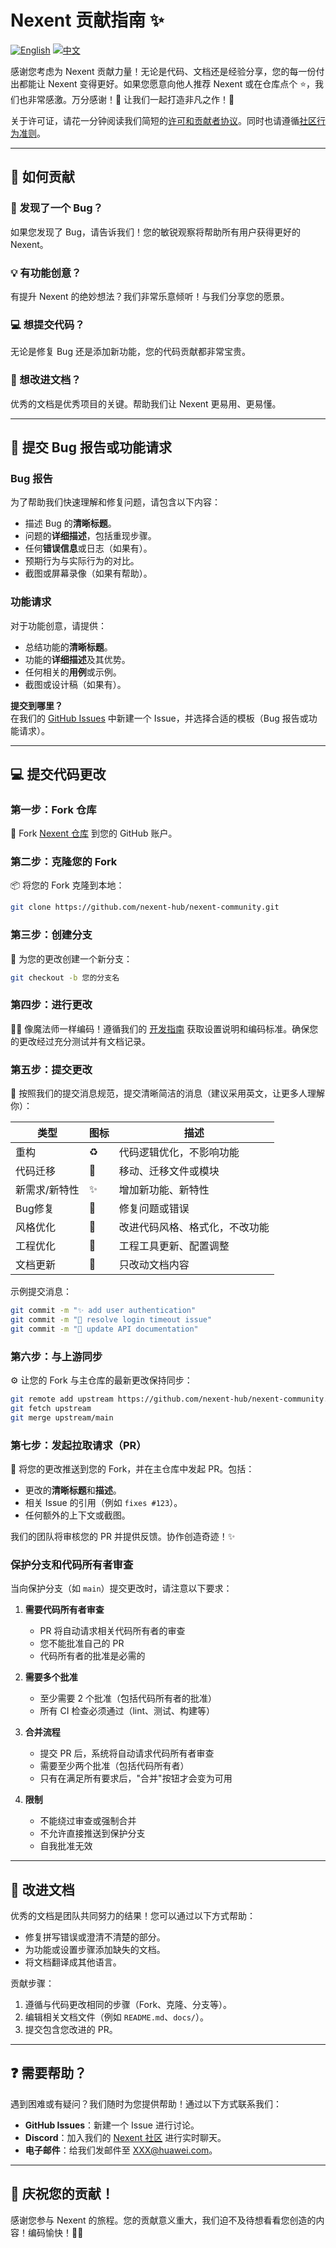 # Nexent 贡献指南 ✨

[![English](https://img.shields.io/badge/English-README-blue)](CONTRIBUTING.md)
[![中文](https://img.shields.io/badge/中文-README-green)](CONTRIBUTING_CN.md)

感谢您考虑为 Nexent 贡献力量！无论是代码、文档还是经验分享，您的每一份付出都能让 Nexent 变得更好。如果您愿意向他人推荐 Nexent 或在仓库点个 ⭐️，我们也非常感激。万分感谢！💛 让我们一起打造非凡之作！🎉

关于许可证，请花一分钟阅读我们简短的[许可和贡献者协议](https://github.com/nexent-hub/nexent-community/blob/main/LICENSE)。同时也请遵循[社区行为准则](https://github.com/nexent-hub/nexent-community/blob/main/CODE_OF_CONDUCT.md)。

---

## 🤔 如何贡献

### 🐛 发现了一个 Bug？

如果您发现了 Bug，请告诉我们！您的敏锐观察将帮助所有用户获得更好的 Nexent。

### 💡 有功能创意？

有提升 Nexent 的绝妙想法？我们非常乐意倾听！与我们分享您的愿景。

### 💻 想提交代码？

无论是修复 Bug 还是添加新功能，您的代码贡献都非常宝贵。

### 📖 想改进文档？

优秀的文档是优秀项目的关键。帮助我们让 Nexent 更易用、更易懂。

---

## 🐞 提交 Bug 报告或功能请求

### Bug 报告
为了帮助我们快速理解和修复问题，请包含以下内容：
- 描述 Bug 的**清晰标题**。
- 问题的**详细描述**，包括重现步骤。
- 任何**错误信息**或日志（如果有）。
- 预期行为与实际行为的对比。
- 截图或屏幕录像（如果有帮助）。

### 功能请求
对于功能创意，请提供：
- 总结功能的**清晰标题**。
- 功能的**详细描述**及其优势。
- 任何相关的**用例**或示例。
- 截图或设计稿（如果有）。

**提交到哪里？**  
在我们的 [GitHub Issues](https://github.com/nexent-hub/nexent-community/issues) 中新建一个 Issue，并选择合适的模板（Bug 报告或功能请求）。

---

## 💻 提交代码更改

### 第一步：Fork 仓库
🍴 Fork [Nexent 仓库](https://github.com/nexent-hub/nexent-community) 到您的 GitHub 账户。

### 第二步：克隆您的 Fork
📦 将您的 Fork 克隆到本地：
```bash
git clone https://github.com/nexent-hub/nexent-community.git
```

### 第三步：创建分支
🌿 为您的更改创建一个新分支：
```bash
git checkout -b 您的分支名
```

### 第四步：进行更改
🧙‍♂️ 像魔法师一样编码！遵循我们的 [开发指南](./DEVELOPMENT.md) 获取设置说明和编码标准。确保您的更改经过充分测试并有文档记录。

### 第五步：提交更改
📝 按照我们的提交消息规范，提交清晰简洁的消息（建议采用英文，让更多人理解你）：

| 类型 | 图标 | 描述 |
|------|------|------|
| 重构 | ♻️ | 代码逻辑优化，不影响功能 |
| 代码迁移 | 🚚 | 移动、迁移文件或模块 |
| 新需求/新特性 | ✨ | 增加新功能、新特性 |
| Bug修复 | 🐛 | 修复问题或错误 |
| 风格优化 | 🎨 | 改进代码风格、格式化，不改功能 |
| 工程优化 | 🔨 | 工程工具更新、配置调整 |
| 文档更新 | 📝 | 只改动文档内容 |

示例提交消息：
```bash
git commit -m "✨ add user authentication"
git commit -m "🐛 resolve login timeout issue"
git commit -m "📝 update API documentation"
```

### 第六步：与上游同步
⚙️ 让您的 Fork 与主仓库的最新更改保持同步：
```bash
git remote add upstream https://github.com/nexent-hub/nexent-community.git
git fetch upstream
git merge upstream/main
```

### 第七步：发起拉取请求（PR）
🚀 将您的更改推送到您的 Fork，并在主仓库中发起 PR。包括：
- 更改的**清晰标题**和**描述**。
- 相关 Issue 的引用（例如 `fixes #123`）。
- 任何额外的上下文或截图。

我们的团队将审核您的 PR 并提供反馈。协作创造奇迹！✨

### 保护分支和代码所有者审查

当向保护分支（如 `main`）提交更改时，请注意以下要求：

1. **需要代码所有者审查**
   - PR 将自动请求相关代码所有者的审查
   - 您不能批准自己的 PR
   - 代码所有者的批准是必需的

2. **需要多个批准**
   - 至少需要 2 个批准（包括代码所有者的批准）
   - 所有 CI 检查必须通过（lint、测试、构建等）

3. **合并流程**
   - 提交 PR 后，系统将自动请求代码所有者审查
   - 需要至少两个批准（包括代码所有者）
   - 只有在满足所有要求后，"合并"按钮才会变为可用

4. **限制**
   - 不能绕过审查或强制合并
   - 不允许直接推送到保护分支
   - 自我批准无效

---

## 📖 改进文档

优秀的文档是团队共同努力的结果！您可以通过以下方式帮助：
- 修复拼写错误或澄清不清楚的部分。
- 为功能或设置步骤添加缺失的文档。
- 将文档翻译成其他语言。

贡献步骤：
1. 遵循与代码更改相同的步骤（Fork、克隆、分支等）。
2. 编辑相关文档文件（例如 `README.md`、`docs/`）。
3. 提交包含您改进的 PR。

---

## ❓ 需要帮助？

遇到困难或有疑问？我们随时为您提供帮助！通过以下方式联系我们：
- **GitHub Issues**：新建一个 Issue 进行讨论。
- **Discord**：加入我们的 [Nexent 社区](https://discord.gg/YXH5C8SQ) 进行实时聊天。
- **电子邮件**：给我们发邮件至 [XXX@huawei.com](mailto:XXX@huawei.com)。

---

## 🎉 庆祝您的贡献！

感谢您参与 Nexent 的旅程。您的贡献意义重大，我们迫不及待想看看您创造的内容！编码愉快！🚀🌈